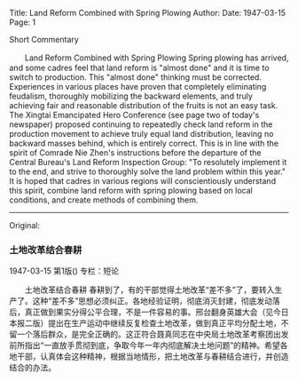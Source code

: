 Title: Land Reform Combined with Spring Plowing
Author:
Date: 1947-03-15
Page: 1

Short Commentary

　　Land Reform Combined with Spring Plowing
    Spring plowing has arrived, and some cadres feel that land reform is "almost done" and it is time to switch to production. This "almost done" thinking must be corrected. Experiences in various places have proven that completely eliminating feudalism, thoroughly mobilizing the backward elements, and truly achieving fair and reasonable distribution of the fruits is not an easy task. The Xingtai Emancipated Hero Conference (see page two of today's newspaper) proposed continuing to repeatedly check land reform in the production movement to achieve truly equal land distribution, leaving no backward masses behind, which is entirely correct. This is in line with the spirit of Comrade Nie Zhen's instructions before the departure of the Central Bureau's Land Reform Inspection Group: "To resolutely implement it to the end, and strive to thoroughly solve the land problem within this year." It is hoped that cadres in various regions will conscientiously understand this spirit, combine land reform with spring plowing based on local conditions, and create methods of combining them.



<hr /> 

Original: 


### 土地改革结合春耕

1947-03-15
第1版()
专栏：短论

　　土地改革结合春耕
    春耕到了，有的干部觉得土地改革“差不多”了，要转入生产了。这种“差不多”思想必须纠正。各地经验证明，彻底消灭封建，彻底发动落后，真正做到果实分得公平合理，不是一件容易的事。邢台翻身英雄大会（见今日本报二版）提出在生产运动中继续反复检查土地改革，做到真正平均分配土地，不留一个落后群众，是完全正确的。这正符合聂真同志在中央局土地改革考察团出发前所指出“一直放手贯彻到底，争取今年一年内彻底解决土地问题”的精神。希望各地干部，认真体会这种精神，根据当地情形，把土地改革与春耕结合进行，并创造结合的办法。
